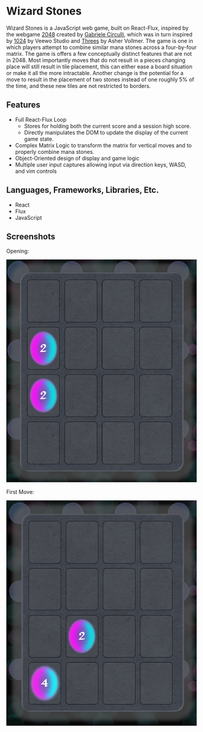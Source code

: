 # Wizard Stones

Wizard Stones is a JavaScript web game, built on React-Flux, inspired by the webgame [2048](http://2048game.com/) created by [Gabriele Circulli](http://gabrielecirulli.com/), which was in turn inspired by [1024](https://itunes.apple.com/us/app/1024!/id823499224) by Veewo Studio and [Threes](http://asherv.com/threes/) by Asher Vollmer.  The game is one in which players attempt to combine similar mana stones across a four-by-four matrix.  The game is offers a few conceptually distinct features that are not in 2048.  Most importantly moves that do not result in a pieces changing place will still result in tile placement, this can either ease a board situation or make it all the more intractable.  Another change is the potential for a move to result in the placement of two stones instead of one roughly 5% of the time, and these new tiles are not restricted to borders.

[Play Here]: http://keldonia.github.io/Wizard-Stones/

## Features

* Full React-Flux Loop
  * Stores for holding both the current score and a session high score.
  * Directly manipulates the DOM to update the display of the current game state.
* Complex Matrix Logic to transform the matrix for vertical moves and to properly combine mana stones.
* Object-Oriented design of display and game logic
* Multiple user input captures allowing input via direction keys, WASD, and vim controls


## Languages, Frameworks, Libraries, Etc.

* React
* Flux
* JavaScript

## Screenshots

Opening:
  
![Opening](./screenshots/game_start.png)

First Move:

![First Move](./screenshots/first_move_down.png)
